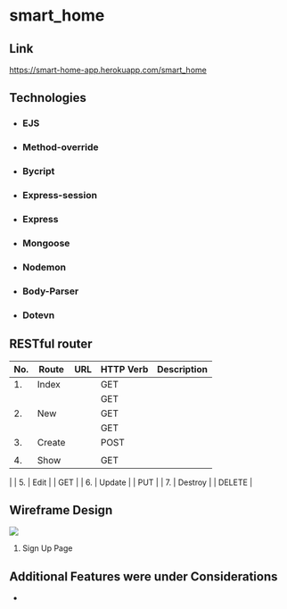 # smart_home

## Link
https://smart-home-app.herokuapp.com/smart_home

## Technologies
- ### EJS
- ### Method-override
- ### Bycript
- ### Express-session
- ### Express
- ### Mongoose
- ### Nodemon
- ### Body-Parser
- ### Dotevn

## RESTful router

|**No.**|**Route**|  **URL**  |**HTTP Verb**|**Description**|
|-------|---------|-----------|-------------|---------------|
| 1.    | Index   |           | GET         |               |
|       |         |           | GET         |               |
| 2.    | New     |           | GET         |               |
|       |         |           | GET         |        |         
| 3.    | Create  |           | POST         |         |  
|       |         |           |             |        | 
| 4.    | Show    |           | GET            |       |
| 
| 5.    | Edit    |           | GET
|
| 6.    | Update  |           | PUT
|
| 7.    | Destroy |           | DELETE
|

## Wireframe Design

![](Image/)
1. Sign Up Page

## Additional Features were under Considerations
- 